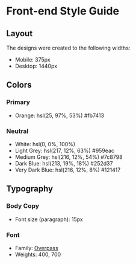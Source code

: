 # Front-end Style Guide

## Layout

The designs were created to the following widths:

- Mobile: 375px
- Desktop: 1440px

## Colors

### Primary

- Orange: hsl(25, 97%, 53%) #fb7413

### Neutral

- White: hsl(0, 0%, 100%) 
- Light Grey: hsl(217, 12%, 63%) #959eac
- Medium Grey: hsl(216, 12%, 54%) #7c8798
- Dark Blue: hsl(213, 19%, 18%) #252d37
- Very Dark Blue: hsl(216, 12%, 8%) #121417

## Typography

### Body Copy

- Font size (paragraph): 15px

### Font

- Family: [Overpass](https://fonts.google.com/specimen/Overpass)
- Weights: 400, 700

